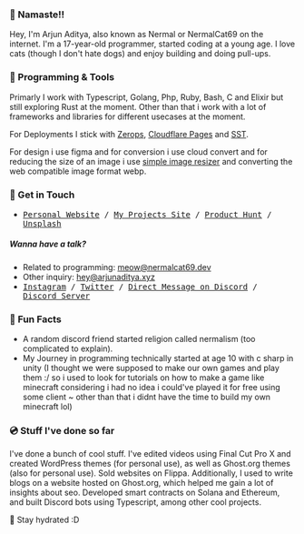 ### 🙏 Namaste!!

Hey, I'm Arjun Aditya, also known as Nermal or NermalCat69 on the internet. I'm a 17-year-old programmer, started coding at a young age. I love cats (though I don't hate dogs) and enjoy building and doing pull-ups.

### 🥪 Programming & Tools

Primarly I work with Typescript, Golang, Php, Ruby, Bash, C and Elixir but still exploring Rust at the moment. Other than that i work with a lot of frameworks and libraries for different usecases at the moment.

For Deployments I stick with [Zerops](https://zerops.io), [Cloudflare Pages](https://pages.cloudflare.com) and [SST](https://sst.dev/).

For design i use figma and for conversion i use cloud convert and for reducing the size of an image i use [simple image resizer](https://simpleimageresizer.com) and converting the web compatible image format webp.

### 🍒 Get in Touch
  - <samp>
    <a target="_blank" href="https://arjunaditya.xyz">Personal Website</a> /
    <a target="_blank" href="https://nermalcat69.dev">My Projects Site</a> /
    <a target="_blank" href="https://www.producthunt.com/@nermalcat69">Product Hunt</a> /
    <a target="_blank" href="https://unsplash.com/@arjunaditya">Unsplash</a>
  </samp>

##### Wanna have a talk?
- Related to programming: meow@nermalcat69.dev
- Other inquiry: hey@arjunaditya.xyz
- <samp>
    <a target="_blank" href="https://instagram.com/nermalcat69">Instagram</a> /
    <a target="_blank" href="https://twitter.com/nermalcat69">Twitter</a> /
    <a target="_blank" href="https://discord.com/users/989106479699210310">Direct Message on Discord</a> /
    <a target="_blank" href="https://discord.gg/96FJqu8aPK">Discord Server</a>
  </samp>

### 🎉 Fun Facts

- A random discord friend started religion called nermalism (too complicated to explain).
- My Journey in programming technically started at age 10 with c sharp in unity (I thought we were supposed to make our own games and play them :/ so i used to look for tutorials on how to make a game like minecraft considering i had no idea i could've played it for free using some client ~ other than that i didnt have the time to build my own minecraft lol)

### 💿 Stuff I've done so far

I've done a bunch of cool stuff. I've edited videos using Final Cut Pro X and created WordPress themes (for personal use), as well as Ghost.org themes (also for personal use). Sold websites on Flippa. Additionally, I used to write blogs on a website hosted on Ghost.org, which helped me gain a lot of insights about seo. Developed smart contracts on Solana and Ethereum, and built Discord bots using Typescript, among other cool projects.

🌈 Stay hydrated :D
